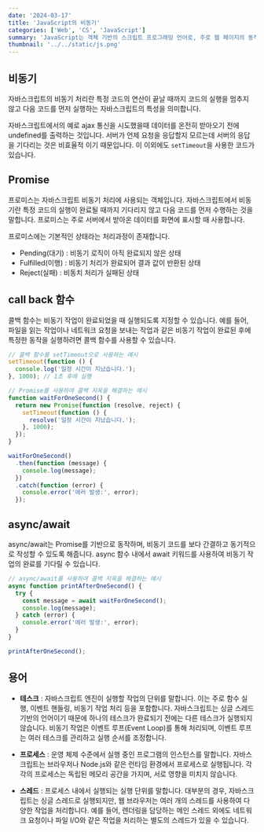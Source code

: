 ```yaml
---
date: '2024-03-17'
title: 'JavaScript의 비동기'
categories: ['Web', 'CS', 'JavaScript']
summary: 'JavaScript는 객체 기반의 스크립트 프로그래밍 언어로, 주로 웹 페이지의 동적 기능을 구현하는 데 사용됩니다. '
thumbnail: '../../static/js.png'
---
```


## 비동기

자바스크립트의 비동기 처리란 특정 코드의 연산이 끝날 때까지 코드의 실행을 멈추지 않고 다음 코드를 먼저 실행하는 자바스크립트의 특성을 의미합니다.

자바스크립트에서의 예로 ajax 통신을 시도했을때 데이터를 온전히 받아오기 전에 undefined를 출력하는 것입니다. 서버가 언제 요청을 응답할지 모르는데 서버의 응답을 기다리는 것은 비효율적 이기 때문입니다. 이 이외에도 `setTimeout`을 사용한 코드가 있습니다.

## Promise

프로미스는 자바스크립트 비동기 처리에 사용되는 객체입니다. 자바스크립트에서 비동기란 특정 코드의 실행이 완료될 때까지 기다리지 않고 다음 코드를 먼저 수행하는 것을 말합니다.
프로미스는 주로 서버에서 받아온 데이터를 화면에 표시할 때 사용합니다.

프로미스에는 기본적인 상태라는 처리과정이 존재합니다.

- Pending(대기) : 비동기 로직이 아직 완료되지 않은 상태
- Fulfilled(이행) : 비동기 처리가 완료되어 결과 값이 반환된 상태
- Reject(실패) : 비동치 처리가 실패된 상태

## call back 함수

콜백 함수는 비동기 작업이 완료되었을 때 실행되도록 지정할 수 있습니다. 예를 들어, 파일을 읽는 작업이나 네트워크 요청을 보내는 작업과 같은 비동기 작업이 완료된 후에 특정한 동작을 실행하려면 콜백 함수를 사용할 수 있습니다.

```jsx
// 콜백 함수를 setTimeout으로 사용하는 예시
setTimeout(function () {
  console.log('일정 시간이 지났습니다.');
}, 1000); // 1초 후에 실행
```

```jsx
// Promise를 사용하여 콜백 지옥을 해결하는 예시
function waitForOneSecond() {
  return new Promise(function (resolve, reject) {
    setTimeout(function () {
      resolve('일정 시간이 지났습니다.');
    }, 1000);
  });
}

waitForOneSecond()
  .then(function (message) {
    console.log(message);
  })
  .catch(function (error) {
    console.error('에러 발생:', error);
  });
```

## async/await

async/await는 Promise를 기반으로 동작하며, 비동기 코드를 보다 간결하고 동기적으로 작성할 수 있도록 해줍니다. async 함수 내에서 await 키워드를 사용하여 비동기 작업의 완료를 기다릴 수 있습니다.

```jsx
// async/await를 사용하여 콜백 지옥을 해결하는 예시
async function printAfterOneSecond() {
  try {
    const message = await waitForOneSecond();
    console.log(message);
  } catch (error) {
    console.error('에러 발생:', error);
  }
}

printAfterOneSecond();
```

## 용어

- **테스크** : 자바스크립트 엔진이 실행할 작업의 단위를 말합니다. 이는 주로 함수 실행, 이벤트 핸들링, 비동기 작업 처리 등을 포함합니다. 자바스크립트는 싱글 스레드 기반의 언어이기 때문에 하나의 테스크가 완료되기 전에는 다른 테스크가 실행되지 않습니다. 비동기 작업은 이벤트 루프(Event Loop)를 통해 처리되며, 이벤트 루프는 여러 테스크를 관리하고 실행 순서를 조정합니다.

- **프로세스** : 운영 체제 수준에서 실행 중인 프로그램의 인스턴스를 말합니다. 자바스크립트는 브라우저나 Node.js와 같은 런타임 환경에서 프로세스로 실행됩니다. 각각의 프로세스는 독립된 메모리 공간을 가지며, 서로 영향을 미치지 않습니다.

- **스레드** : 프로세스 내에서 실행되는 실행 단위를 말합니다. 대부분의 경우, 자바스크립트는 싱글 스레드로 실행되지만, 웹 브라우저는 여러 개의 스레드를 사용하여 다양한 작업을 처리합니다. 예를 들어, 렌더링을 담당하는 메인 스레드 외에도 네트워크 요청이나 파일 I/O와 같은 작업을 처리하는 별도의 스레드가 있을 수 있습니다.
